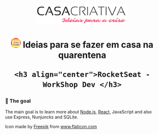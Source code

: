 <h1 align="center">
    <a href="#" title="Casa Criativa">
        <img src="public/WS Logo.png" alt="Casa Criativa Logo"/>
    </a>
</h1>

<h1 align="center">
    <img src="public/stay_home.png" alt="stay home pic"/>
    <b>Ideias para se fazer em casa na quarentena</b> <br>
    
    <h3 align="center">RocketSeat - WorkShop Dev </h3>
</h1>

### :dart: The goal

The main goal is to learn more about [Node.js][1], [React][2], JavaScript and also use Express, Nunjuncks and SQLite.

Icon made by 
<a href="https://www.flaticon.com/authors/freepik" title="Freepik">Freepik</a> from 
<a href="https://www.flaticon.com/" title="Flaticon"> www.flaticon.com</a>
    
[1]: https://nodejs.org/en/
[2]: https://reactjs.org/

